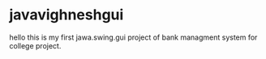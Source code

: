 # javavighneshgui 
hello this is my first jawa.swing.gui project of bank managment system 
for college project. 
